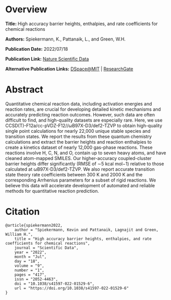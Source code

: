# Overview
**Title:**
High accuracy barrier heights, enthalpies, and rate coefficients for chemical reactions

**Authors:**
Spiekermann, K., Pattanaik, L., and Green, W.H.

**Publication Date:**
2022/07/18

**Publication Link:**
[Nature Scientific Data](https://www.nature.com/articles/s41597-022-01529-6)

**Alternative Publication Links:**
[DSpace@MIT](https://dspace.mit.edu/handle/1721.1/144281) |
[ResearchGate](https://www.researchgate.net/publication/362068912_High_accuracy_barrier_heights_enthalpies_and_rate_coefficients_for_chemical_reactions)


# Abstract
Quantitative chemical reaction data, including activation energies and reaction rates, are crucial for developing detailed kinetic mechanisms and accurately predicting reaction outcomes.
However, such data are often difficult to find, and high-quality datasets are especially rare.
Here, we use CCSD(T)-F12a/cc-pVDZ-F12//ωB97X-D3/def2-TZVP to obtain high-quality single point calculations for nearly 22,000 unique stable species and transition states.
We report the results from these quantum chemistry calculations and extract the barrier heights and reaction enthalpies to create a kinetics dataset of nearly 12,000 gas-phase reactions.
These reactions involve H, C, N, and O, contain up to seven heavy atoms, and have cleaned atom-mapped SMILES.
Our higher-accuracy coupled-cluster barrier heights differ significantly (RMSE of ∼5 kcal mol−1) relative to those calculated at ωB97X-D3/def2-TZVP.
We also report accurate transition state theory rate coefficients between 300 K and 2000 K and the corresponding Arrhenius parameters for a subset of rigid reactions.
We believe this data will accelerate development of automated and reliable methods for quantitative reaction prediction.


# Citation
```
@article{spiekermann2022,
    author = "Spiekermann, Kevin and Pattanaik, Lagnajit and Green, William H.",
    title = "High accuracy barrier heights, enthalpies, and rate coefficients for chemical reactions",
    journal = "Scientific Data",
    year = "2022",
    month = "Jul",
    day = "18",
    volume = "9",
    number = "1",
    pages = "417",
    issn = "2052-4463",
    doi = "10.1038/s41597-022-01529-6",
    url = "https://doi.org/10.1038/s41597-022-01529-6"
}
```
